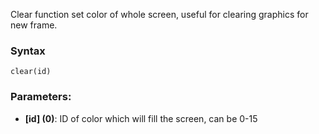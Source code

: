 Clear function set color of whole screen, useful for clearing graphics for new frame.

### Syntax
    clear(id)

### Parameters:

* **[id] (0)**: ID of color which will fill the screen, can be 0-15